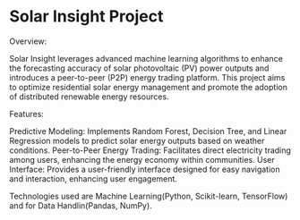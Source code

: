 # Solar Insight Project
Overview:

Solar Insight leverages advanced machine learning algorithms to enhance the forecasting accuracy of solar photovoltaic (PV) power outputs and introduces a peer-to-peer (P2P) energy trading platform. This project aims to optimize residential solar energy management and promote the adoption of distributed renewable energy resources. 

Features:

Predictive Modeling: Implements Random Forest, Decision Tree, and Linear Regression models to predict solar energy outputs based on weather conditions.
Peer-to-Peer Energy Trading: Facilitates direct electricity trading among users, enhancing the energy economy within communities.
User Interface: Provides a user-friendly interface designed for easy navigation and interaction, enhancing user engagement.

Technologies used are Machine Learning(Python, Scikit-learn, TensorFlow) and for Data Handlin(Pandas, NumPy).


